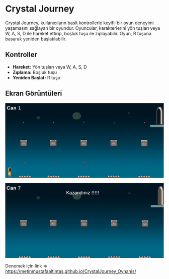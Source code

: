 # Crystal Journey

Crystal Journey, kullanıcıların basit kontrollerle keyifli bir oyun deneyimi yaşamasını sağlayan bir oyundur. Oyuncular, karakterlerini yön tuşları veya W, A, S, D ile hareket ettirip, boşluk tuşu ile zıplayabilir. Oyun, R tuşuna basarak yeniden başlatılabilir.

## Kontroller

- **Hareket:** Yön tuşları veya W, A, S, D
- **Zıplama:** Boşluk tuşu
- **Yeniden Başlat:** R tuşu

## Ekran Görüntüleri

![Ekran Görüntüsü 1](images/EkranGörüntüsü1.png)

![Ekran Görüntüsü 2](images/EkranGörüntüsü2.png)

Denemek için link => https://metinmustafaaltintas.github.io/CrystalJourney_Oynanis/

